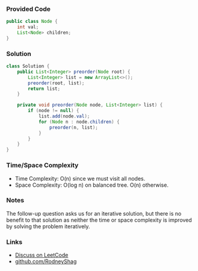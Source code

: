 ### Provided Code

```java
public class Node {
    int val;
    List<Node> children;
}
```

### Solution

```java
class Solution {
    public List<Integer> preorder(Node root) {
        List<Integer> list = new ArrayList<>();
        preorder(root, list);
        return list;
    }

    private void preorder(Node node, List<Integer> list) {
        if (node != null) {
            list.add(node.val);
            for (Node n : node.children) {
                preorder(n, list);
            }
        }
    }
}
```

### Time/Space Complexity

-  Time Complexity: O(n) since we must visit all nodes.
- Space Complexity: O(log n) on balanced tree. O(n) otherwise.

### Notes

The follow-up question asks us for an iterative solution, but there is no benefit to that solution as neither the time or space complexity is improved by solving the problem iteratively.

### Links

- [Discuss on LeetCode](https://leetcode.com/problems/n-ary-tree-preorder-traversal/discuss/312431)
- [github.com/RodneyShag](https://github.com/RodneyShag)
